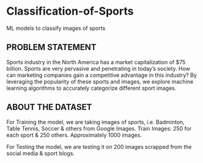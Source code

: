 # Classification-of-Sports
ML models to classify images of sports
## PROBLEM STATEMENT
Sports industry in the  North America has a market capitalization of $75 billion. Sports are very pervasive and penetrating in today’s society. How can marketing companies gain a competitive advantage in this industry? By leveraging the popularity of these sports and images, we explore machine learning algorithms to accurately categorize different sport images.
## ABOUT THE DATASET
For Training the model, we are taking images of sports, i.e. Badminton, Table Tennis, Soccer & others from Google Images.  Train Images: 250 for each sport & 250 others. Approximately 1000 images.

For Testing the model, we are testing it on 200 images scrapped from the social media & sport blogs.

